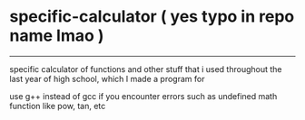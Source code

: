 # specific-calculator ( yes typo in repo name lmao )

---
specific calculator of functions and other stuff that i used throughout the last year of high school, which I made a program for

use g++ instead of gcc if you encounter errors such as undefined math function like pow, tan, etc
